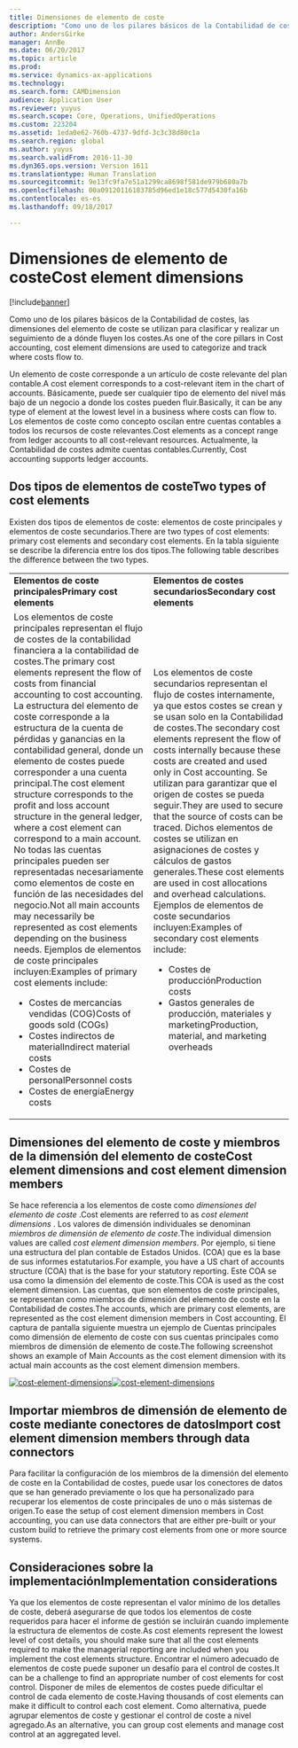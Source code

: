 ```yaml
---
title: Dimensiones de elemento de coste
description: "Como uno de los pilares básicos de la Contabilidad de costes, las dimensiones del elemento de coste se utilizan para clasificar y realizar un seguimiento de a dónde fluyen los costes."
author: AndersGirke
manager: AnnBe
ms.date: 06/20/2017
ms.topic: article
ms.prod: 
ms.service: dynamics-ax-applications
ms.technology: 
ms.search.form: CAMDimension
audience: Application User
ms.reviewer: yuyus
ms.search.scope: Core, Operations, UnifiedOperations
ms.custom: 223204
ms.assetid: 1eda0e62-760b-4737-9dfd-3c3c38d80c1a
ms.search.region: global
ms.author: yuyus
ms.search.validFrom: 2016-11-30
ms.dyn365.ops.version: Version 1611
ms.translationtype: Human Translation
ms.sourcegitcommit: 9e13fc9fa7e51a1299ca8698f581de979b680a7b
ms.openlocfilehash: 00a09120116183785d96ed1e18c577d5430fa16b
ms.contentlocale: es-es
ms.lasthandoff: 09/18/2017

---
```


# <a name="cost-element-dimensions"></a><span data-ttu-id="847d9-103">Dimensiones de elemento de coste</span><span class="sxs-lookup"><span data-stu-id="847d9-103">Cost element dimensions</span></span>

[!include[banner](../includes/banner.md)]


<span data-ttu-id="847d9-104">Como uno de los pilares básicos de la Contabilidad de costes, las dimensiones del elemento de coste se utilizan para clasificar y realizar un seguimiento de a dónde fluyen los costes.</span><span class="sxs-lookup"><span data-stu-id="847d9-104">As one of the core pillars in Cost accounting, cost element dimensions are used to categorize and track where costs flow to.</span></span> 

<span data-ttu-id="847d9-105">Un elemento de coste corresponde a un artículo de coste relevante del plan contable.</span><span class="sxs-lookup"><span data-stu-id="847d9-105">A cost element corresponds to a cost-relevant item in the chart of accounts.</span></span> <span data-ttu-id="847d9-106">Básicamente, puede ser cualquier tipo de elemento del nivel más bajo de un negocio a donde los costes pueden fluir.</span><span class="sxs-lookup"><span data-stu-id="847d9-106">Basically, it can be any type of element at the lowest level in a business where costs can flow to.</span></span> <span data-ttu-id="847d9-107">Los elementos de coste como concepto oscilan entre cuentas contables a todos los recursos de coste relevantes.</span><span class="sxs-lookup"><span data-stu-id="847d9-107">Cost elements as a concept range from ledger accounts to all cost-relevant resources.</span></span> <span data-ttu-id="847d9-108">Actualmente, la Contabilidad de costes admite cuentas contables.</span><span class="sxs-lookup"><span data-stu-id="847d9-108">Currently, Cost accounting supports ledger accounts.</span></span>

## <a name="two-types-of-cost-elements"></a><span data-ttu-id="847d9-109">Dos tipos de elementos de coste</span><span class="sxs-lookup"><span data-stu-id="847d9-109">Two types of cost elements</span></span>
<span data-ttu-id="847d9-110">Existen dos tipos de elementos de coste: elementos de coste principales y elementos de coste secundarios.</span><span class="sxs-lookup"><span data-stu-id="847d9-110">There are two types of cost elements: primary cost elements and secondary cost elements.</span></span> <span data-ttu-id="847d9-111">En la tabla siguiente se describe la diferencia entre los dos tipos.</span><span class="sxs-lookup"><span data-stu-id="847d9-111">The following table describes the difference between the two types.</span></span>

<table>
<colgroup>
<col width="50%" />
<col width="50%" />
</colgroup>
<tbody>
<tr class="odd">
<td><span data-ttu-id="847d9-112"><strong>Elementos de coste principales</strong></span><span class="sxs-lookup"><span data-stu-id="847d9-112"><strong>Primary cost elements</strong></span></span></td>
<td><span data-ttu-id="847d9-113"><strong>Elementos de costes secundarios</strong></span><span class="sxs-lookup"><span data-stu-id="847d9-113"><strong>Secondary cost elements</strong></span></span></td>
</tr>
<tr class="even">
<td><span data-ttu-id="847d9-114">Los elementos de coste principales representan el flujo de costes de la contabilidad financiera a la contabilidad de costes.</span><span class="sxs-lookup"><span data-stu-id="847d9-114">The primary cost elements represent the flow of costs from financial accounting to cost accounting.</span></span> <span data-ttu-id="847d9-115">La estructura del elemento de coste corresponde a la estructura de la cuenta de pérdidas y ganancias en la contabilidad general, donde un elemento de costes puede corresponder a una cuenta principal.</span><span class="sxs-lookup"><span data-stu-id="847d9-115">The cost element structure corresponds to the profit and loss account structure in the general ledger, where a cost element can correspond to a main account.</span></span> <span data-ttu-id="847d9-116">No todas las cuentas principales pueden ser representadas necesariamente como elementos de coste en función de las necesidades del negocio.</span><span class="sxs-lookup"><span data-stu-id="847d9-116">Not all main accounts may necessarily be represented as cost elements depending on the business needs.</span></span> <span data-ttu-id="847d9-117">Ejemplos de elementos de coste principales incluyen:</span><span class="sxs-lookup"><span data-stu-id="847d9-117">Examples of primary cost elements include:</span></span>
<ul>
<li><span data-ttu-id="847d9-118">Costes de mercancías vendidas (COG)</span><span class="sxs-lookup"><span data-stu-id="847d9-118">Costs of goods sold (COGs)</span></span></li>
<li><span data-ttu-id="847d9-119">Costes indirectos de material</span><span class="sxs-lookup"><span data-stu-id="847d9-119">Indirect material costs</span></span></li>
<li><span data-ttu-id="847d9-120">Costes de personal</span><span class="sxs-lookup"><span data-stu-id="847d9-120">Personnel costs</span></span></li>
<li><span data-ttu-id="847d9-121">Costes de energía</span><span class="sxs-lookup"><span data-stu-id="847d9-121">Energy costs</span></span></li>
</ul></td>
<td><span data-ttu-id="847d9-122">Los elementos de coste secundarios representan el flujo de costes internamente, ya que estos costes se crean y se usan solo en la Contabilidad de costes.</span><span class="sxs-lookup"><span data-stu-id="847d9-122">The secondary cost elements represent the flow of costs internally because these costs are created and used only in Cost accounting.</span></span> <span data-ttu-id="847d9-123">Se utilizan para garantizar que el origen de costes se pueda seguir.</span><span class="sxs-lookup"><span data-stu-id="847d9-123">They are used to secure that the source of costs can be traced.</span></span> <span data-ttu-id="847d9-124">Dichos elementos de costes se utilizan en asignaciones de costes y cálculos de gastos generales.</span><span class="sxs-lookup"><span data-stu-id="847d9-124">These cost elements are used in cost allocations and overhead calculations.</span></span> <span data-ttu-id="847d9-125">Ejemplos de elementos de coste secundarios incluyen:</span><span class="sxs-lookup"><span data-stu-id="847d9-125">Examples of secondary cost elements include:</span></span>
<ul>
<li><span data-ttu-id="847d9-126">Costes de producción</span><span class="sxs-lookup"><span data-stu-id="847d9-126">Production costs</span></span></li>
<li><span data-ttu-id="847d9-127">Gastos generales de producción, materiales y marketing</span><span class="sxs-lookup"><span data-stu-id="847d9-127">Production, material, and marketing overheads</span></span></li>
</ul></td>
</tr>
</tbody>
</table>

## <a name="cost-element-dimensions-and-cost-element-dimension-members"></a><span data-ttu-id="847d9-128">Dimensiones del elemento de coste y miembros de la dimensión del elemento de coste</span><span class="sxs-lookup"><span data-stu-id="847d9-128">Cost element dimensions and cost element dimension members</span></span>
<span data-ttu-id="847d9-129">Se hace referencia a los elementos de coste como *dimensiones del elemento de coste* .</span><span class="sxs-lookup"><span data-stu-id="847d9-129">Cost elements are referred to as *cost element dimensions* .</span></span> <span data-ttu-id="847d9-130">Los valores de dimensión individuales se denominan *miembros de dimensión de elemento de coste*.</span><span class="sxs-lookup"><span data-stu-id="847d9-130">The individual dimension values are called *cost element dimension members*.</span></span> <span data-ttu-id="847d9-131">Por ejemplo, si tiene una estructura del plan contable de Estados Unidos. (COA) que es la base de sus informes estatutarios.</span><span class="sxs-lookup"><span data-stu-id="847d9-131">For example, you have a US chart of accounts structure (COA) that is the base for your statutory reporting.</span></span> <span data-ttu-id="847d9-132">Este COA se usa como la dimensión del elemento de coste.</span><span class="sxs-lookup"><span data-stu-id="847d9-132">This COA is used as the cost element dimension.</span></span> <span data-ttu-id="847d9-133">Las cuentas, que son elementos de coste principales, se representan como miembros de dimensión del elemento de coste en la Contabilidad de costes.</span><span class="sxs-lookup"><span data-stu-id="847d9-133">The accounts, which are primary cost elements, are represented as the cost element dimension members in Cost accounting.</span></span> <span data-ttu-id="847d9-134">El captura de pantalla siguiente muestra un ejemplo de Cuentas principales como dimensión de elemento de coste con sus cuentas principales como miembros de dimensión de elemento de coste.</span><span class="sxs-lookup"><span data-stu-id="847d9-134">The following screenshot shows an example of Main Accounts as the cost element dimension with its actual main accounts as the cost element dimension members.</span></span> 

<span data-ttu-id="847d9-135">[![cost-element-dimensions](./media/cost-element-dimensions.png)](./media/cost-element-dimensions.png)</span><span class="sxs-lookup"><span data-stu-id="847d9-135">[![cost-element-dimensions](./media/cost-element-dimensions.png)](./media/cost-element-dimensions.png)</span></span>

## <a name="import-cost-element-dimension-members-through-data-connectors"></a><span data-ttu-id="847d9-136">Importar miembros de dimensión de elemento de coste mediante conectores de datos</span><span class="sxs-lookup"><span data-stu-id="847d9-136">Import cost element dimension members through data connectors</span></span>
<span data-ttu-id="847d9-137">Para facilitar la configuración de los miembros de la dimensión del elemento de coste en la Contabilidad de costes, puede usar los conectores de datos que se han generado previamente o los que ha personalizado para recuperar los elementos de coste principales de uno o más sistemas de origen.</span><span class="sxs-lookup"><span data-stu-id="847d9-137">To ease the setup of cost element dimension members in Cost accounting, you can use data connectors that are either pre-built or your custom build to retrieve the primary cost elements from one or more source systems.</span></span>

## <a name="implementation-considerations"></a><span data-ttu-id="847d9-138">Consideraciones sobre la implementación</span><span class="sxs-lookup"><span data-stu-id="847d9-138">Implementation considerations</span></span>
<span data-ttu-id="847d9-139">Ya que los elementos de coste representan el valor mínimo de los detalles de coste, deberá asegurarse de que todos los elementos de coste requeridos para hacer el informe de gestión se incluirán cuando implemente la estructura de elementos de coste.</span><span class="sxs-lookup"><span data-stu-id="847d9-139">As cost elements represent the lowest level of cost details, you should make sure that all the cost elements required to make the managerial reporting are included when you implement the cost elements structure.</span></span> <span data-ttu-id="847d9-140">Encontrar el número adecuado de elementos de coste puede suponer un desafío para el control de costes.</span><span class="sxs-lookup"><span data-stu-id="847d9-140">It can be a challenge to find an appropriate number of cost elements for cost control.</span></span> <span data-ttu-id="847d9-141">Disponer de miles de elementos de costes puede dificultar el control de cada elemento de coste.</span><span class="sxs-lookup"><span data-stu-id="847d9-141">Having thousands of cost elements can make it difficult to control each cost element.</span></span> <span data-ttu-id="847d9-142">Como alternativa, puede agrupar elementos de coste y gestionar el control de coste a nivel agregado.</span><span class="sxs-lookup"><span data-stu-id="847d9-142">As an alternative, you can group cost elements and manage cost control at an aggregated level.</span></span>




